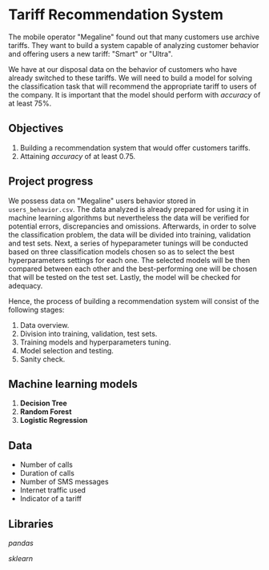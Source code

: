# Tariff Recommendation System

The mobile operator "Megaline" found out that many customers use archive tariffs. They want to build a system capable of analyzing customer behavior and offering 
users a new tariff: "Smart" or "Ultra".

We have at our disposal data on the behavior of customers who have already switched to these tariffs. We will need to build a model for solving the classification 
task that will recommend the appropriate tariff to users of the company. It is important that the model should perform with *accuracy* of at least 75%.

## Objectives

1. Building a recommendation system that would offer customers tariffs.
2. Attaining *accuracy* of at least 0.75. 

## Project progress

We possess data on "Megaline" users behavior stored in `users_behavior.csv`. The data analyzed is already prepared for using it in machine learning algorithms but 
nevertheless the data will be verified for potential errors, discrepancies and omissions. Afterwards, in order to solve the classification problem, the data will be
divided into training, validation and test sets. Next, a series of hypeparameter tunings will be conducted based on three classification models chosen so as to 
select the best hyperparameters settings for each one. The selected models will be then compared between each other and the best-performing one will be chosen that 
will be tested on the test set. Lastly, the model will be checked for adequacy.

Hence, the process of building a recommendation system will consist of the following stages:

1. Data overview.
2. Division into training, validation, test sets.
3. Training models and hyperparameters tuning.
4. Model selection and testing.
5. Sanity check.

## Machine learning models 

1. **Decision Tree**
2. **Random Forest**
3. **Logistic Regression**

## Data 

* Number of calls
* Duration of calls
* Number of SMS messages
* Internet traffic used
* Indicator of a tariff

## Libraries

*pandas*

*sklearn*
